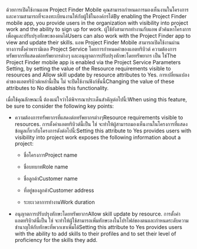 <span data-ttu-id="4221c-101">ด้วยการเปิดใช้งานแอพ Project Finder Mobile คุณสามารถกำหนดการมองเห็นงานในโครงการและความสามารถที่จะลงทะเบียนงานให้กับผู้ใช้ในองค์กรได้</span><span class="sxs-lookup"><span data-stu-id="4221c-101">By enabling the Project Finder mobile app, you provide users in the organization with visibility into project work and the ability to sign up for work.</span></span> <span data-ttu-id="4221c-102">ผู้ใช้ยังสามารถทำงานกับแอพ ตัวค้นหาโครงการ เพื่อดูและปรับปรุงทักษะของตนได้</span><span class="sxs-lookup"><span data-stu-id="4221c-102">Users can also work with the Project Finder app to view and update their skills.</span></span> <span data-ttu-id="4221c-103">แอพ Project Finder Mobile สามารถเปิดใช้งานผ่านทางการตั้งค่าพารามิเตอ Project Service โดยการกำหนดค่าของแอตทริบิวต์ ความต้องการทรัพยากรที่แสดงต่อทรัพยากรต่างๆ และอนุญาตการปรับปรุงทักษะโดยทรัพยากร เป็น ใช่</span><span class="sxs-lookup"><span data-stu-id="4221c-103">The Project Finder mobile app is enabled via the Project Service Parameters Setting, by setting the value of the Resource requirements visible to resources and Allow skill update by resource attributes to Yes.</span></span> <span data-ttu-id="4221c-104">การเปลี่ยนแปลงค่าของแอตทริบิวต์เหล่านี้เป็น ไม่ จะปิดใช้งานฟังก์ชันนี้</span><span class="sxs-lookup"><span data-stu-id="4221c-104">Changing the value of these attributes to No disables this functionality.</span></span>  
  
 <span data-ttu-id="4221c-105">เมื่อใช้คุณลักษณะนี้ ต้องแน่ใจว่าได้พิจารณาประเด็นสำคัญต่อไปนี้:</span><span class="sxs-lookup"><span data-stu-id="4221c-105">When using this feature, be sure to consider the following key points:</span></span>  
  
-   <span data-ttu-id="4221c-106">ความต้องการทรัพยากรที่แสดงต่อทรัพยากรต่างๆ</span><span class="sxs-lookup"><span data-stu-id="4221c-106">Resource requirements visible to resources.</span></span> <span data-ttu-id="4221c-107">การตั้งค่าแอตทริบิวต์นี้เป็น ใช่ จะทำให้ผู้สามารถมองเห็นงานในโครงการที่แสดงข้อมูลเกี่ยวกับโครงการดังต่อไปนี้:</span><span class="sxs-lookup"><span data-stu-id="4221c-107">Setting this attribute to Yes provides users with visibility into project work exposes the following information about a project:</span></span>  
  
    -   <span data-ttu-id="4221c-108">ชื่อโครงการ</span><span class="sxs-lookup"><span data-stu-id="4221c-108">Project name</span></span>  
  
    -   <span data-ttu-id="4221c-109">ชื่อบทบาท</span><span class="sxs-lookup"><span data-stu-id="4221c-109">Role name</span></span>  
  
    -   <span data-ttu-id="4221c-110">ชื่อลูกค้า</span><span class="sxs-lookup"><span data-stu-id="4221c-110">Customer name</span></span>  
  
    -   <span data-ttu-id="4221c-111">ที่อยู่ของลูกค้า</span><span class="sxs-lookup"><span data-stu-id="4221c-111">Customer address</span></span>  
  
    -   <span data-ttu-id="4221c-112">ระยะเวลาการทำงาน</span><span class="sxs-lookup"><span data-stu-id="4221c-112">Work duration</span></span>  
  
-   <span data-ttu-id="4221c-113">อนุญาตการปรับปรุงทักษะโดยทรัพยากร</span><span class="sxs-lookup"><span data-stu-id="4221c-113">Allow skill update by resource.</span></span> <span data-ttu-id="4221c-114">การตั้งค่าแอตทริบิวต์นี้เป็น ใช่ จะทำให้ผู้ใช้สามารถเพิ่มทักษะลงในโปรไฟล์ของตนและกำหนดระดับความชำนาญให้กับทักษะที่พวกเขาเพิ่มได้</span><span class="sxs-lookup"><span data-stu-id="4221c-114">Setting this attribute to Yes provides users with the ability to add skills to their profiles and to set their level of proficiency for the skills they add.</span></span>